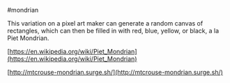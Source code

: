 #mondrian

This variation on a pixel art maker can generate a random canvas of rectangles, which can then be filled in with red, blue, yellow, or black, a la Piet Mondrian.

[https://en.wikipedia.org/wiki/Piet_Mondrian](https://en.wikipedia.org/wiki/Piet_Mondrian)

[http://mtcrouse-mondrian.surge.sh/](http://mtcrouse-mondrian.surge.sh/)
